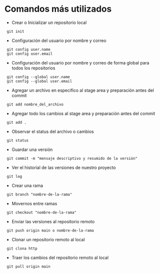 # Comandos más utilizados

* Crear o Inicializar un repositorio local
 ```
  git init
 ```
* Configuración del usuario por nombre y correo
 ```
  git config user.name
  git config user.email
 ```
* Configuración del usuario por nombre y correo de forma global para todos los repositorios
 ```
  git config --global user.name
  git config --global user.email
 ```
* Agregar un archivo en especifico al stage area y preparación antes del commit
 ```
  git add nombre_del_archivo
 ```
* Agregar todo los cambios al stage area y preparación antes del commit
 ```
  git add .
 ```
* Observar el status del archivo o cambios
 ```
  git status
 ```
* Guardar una versión
 ```
  git commit -m "mensaje descriptivo y resumido de la versión"
 ```
* Ver el historial de las versiones de nuestro proyecto
 ```
  git log
 ```
* Crear una rama
 ```
  git branch "nombre-de-la-rama"
 ```
* Movernos entre ramas
 ```
  git checkout "nombre-de-la-rama"
 ```
* Enviar las versiones al repositorio remoto
 ```
  git push origin main o nombre-de-la-rama
 ```
* Clonar un repositorio remoto al local
 ```
  git clona http
 ```
* Traer los cambios del repositorio remoto al local
 ```
  git pull origin main
 ```